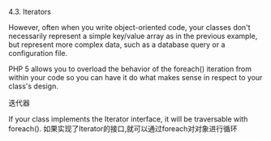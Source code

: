 4.3. Iterators
 
However, often when you write object-oriented code, 
your classes don't necessarily represent a simple key/value array as in the previous example,
but represent more complex data, such as a database query or a configuration file.

PHP 5 allows you to overload the behavior of the foreach() iteration from within your code 
so you can have it do what makes sense in respect to your class's design.

迭代器


If your class implements the Iterator interface, it will be traversable with foreach().
如果实现了Iterator的接口,就可以通过foreach对对象进行循环
